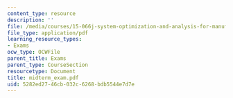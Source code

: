 ```yaml
---
content_type: resource
description: ''
file: /media/courses/15-066j-system-optimization-and-analysis-for-manufacturing-summer-2003/5282ed2746cb032c6268bdb5544e7d7e_midterm_exam.pdf
file_type: application/pdf
learning_resource_types:
- Exams
ocw_type: OCWFile
parent_title: Exams
parent_type: CourseSection
resourcetype: Document
title: midterm_exam.pdf
uid: 5282ed27-46cb-032c-6268-bdb5544e7d7e
---
```

